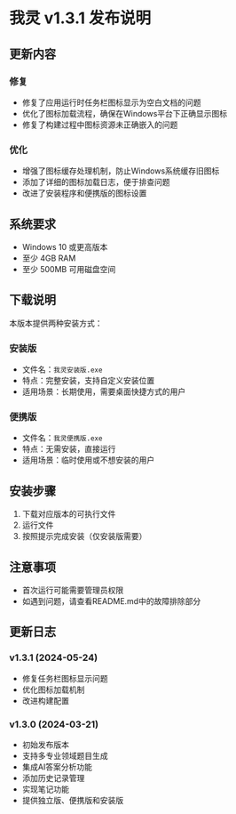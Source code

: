 # 我灵 v1.3.1 发布说明

## 更新内容

### 修复
- 修复了应用运行时任务栏图标显示为空白文档的问题
- 优化了图标加载流程，确保在Windows平台下正确显示图标
- 修复了构建过程中图标资源未正确嵌入的问题

### 优化
- 增强了图标缓存处理机制，防止Windows系统缓存旧图标
- 添加了详细的图标加载日志，便于排查问题
- 改进了安装程序和便携版的图标设置

## 系统要求
- Windows 10 或更高版本
- 至少 4GB RAM
- 至少 500MB 可用磁盘空间

## 下载说明
本版本提供两种安装方式：

### 安装版
- 文件名：`我灵安装版.exe`
- 特点：完整安装，支持自定义安装位置
- 适用场景：长期使用，需要桌面快捷方式的用户

### 便携版
- 文件名：`我灵便携版.exe`
- 特点：无需安装，直接运行
- 适用场景：临时使用或不想安装的用户

## 安装步骤
1. 下载对应版本的可执行文件
2. 运行文件
3. 按照提示完成安装（仅安装版需要）

## 注意事项
- 首次运行可能需要管理员权限
- 如遇到问题，请查看README.md中的故障排除部分

## 更新日志
### v1.3.1 (2024-05-24)
- 修复任务栏图标显示问题
- 优化图标加载机制
- 改进构建配置

### v1.3.0 (2024-03-21)
- 初始发布版本
- 支持多专业领域题目生成
- 集成AI答案分析功能
- 添加历史记录管理
- 实现笔记功能
- 提供独立版、便携版和安装版 